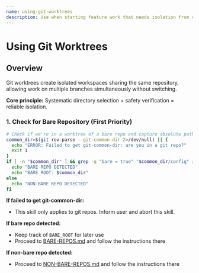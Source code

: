 ```yaml
---
name: using-git-worktrees
description: Use when starting feature work that needs isolation from current workspace or before executing implementation plans - creates isolated git worktrees with smart directory selection and safety verification
---
```


# Using Git Worktrees

## Overview

Git worktrees create isolated workspaces sharing the same repository, allowing work on multiple branches simultaneously without switching.

**Core principle:** Systematic directory selection + safety verification = reliable isolation.


### 1. Check for Bare Repository (First Priority)

```bash
# Check if we're in a worktree of a bare repo and capture absolute path
common_dir=$(git rev-parse --git-common-dir 2>/dev/null) || {
  echo "ERROR: Failed to get git-common-dir: are you in a git repo?"
  exit 1
}
if [ -n "$common_dir" ] && grep -q "bare = true" "$common_dir/config" 2>/dev/null; then
  echo "BARE REPO DETECTED"
  echo "BARE_ROOT: $common_dir"
else
  echo "NON-BARE REPO DETECTED"
fi
```

**If failed to get git-common-dir:**
- This skill only applies to git repos. Inform user and abort this skill.

**If bare repo detected:**
- Keep track of `BARE_ROOT` for later use
- Proceed to [BARE-REPOS.md](./BARE-REPOS.md) and follow the instructions there

**If non-bare repo detected:**
- Proceed to [NON-BARE-REPOS.md](./NON-BARE-REPOS.md) and follow the instructions there
